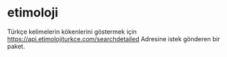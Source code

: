 # etimoloji
Türkçe kelimelerin kökenlerini göstermek için https://api.etimolojiturkce.com/searchdetailed Adresine istek gönderen bir paket.
